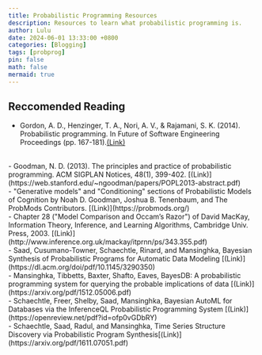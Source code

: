 ```yaml
---
title: Probabilistic Programming Resources
description: Resources to learn what probabilistic programming is.
author: Lulu
date: 2024-06-01 13:33:00 +0800
categories: [Blogging]
tags: [probprog]
pin: false
math: false
mermaid: true
---
```

## Reccomended Reading
- Gordon, A. D., Henzinger, T. A., Nori, A. V., & Rajamani, S. K. (2014). Probabilistic programming. In Future of Software Engineering Proceedings (pp. 167-181).[(Link)](https://www.microsoft.com/en-us/research/wp-content/uploads/2016/02/fose-icse2014.pdf)
<br>
- Goodman, N. D. (2013). The principles and practice of probabilistic programming. ACM SIGPLAN Notices, 48(1), 399-402. [(Link)](https://web.stanford.edu/~ngoodman/papers/POPL2013-abstract.pdf)
<br>
- "Generative models" and "Conditioning" sections of Probabilistic Models of Cognition by Noah D. Goodman, Joshua B. Tenenbaum, and The ProbMods Contributors. [(Link)](https://probmods.org/)
<br>
- Chapter 28 ("Model Comparison and Occam’s Razor") of David MacKay, Information Theory, Inference, and Learning Algorithms, Cambridge Univ. Press, 2003. [(Link)](http://www.inference.org.uk/mackay/itprnn/ps/343.355.pdf)
<br>
- Saad, Cusumano-Towner, Schaechtle, Rinard, and Mansinghka, Bayesian Synthesis of Probabilistic Programs for Automatic Data Modeling [(Link)](https://dl.acm.org/doi/pdf/10.1145/3290350)
<br>
- Mansinghka, Tibbetts, Baxter, Shafto, Eaves, BayesDB: A probabilistic programming system for querying the probable implications of data [(Link)](https://arxiv.org/pdf/1512.05006.pdf)
<br>
- Schaechtle, Freer, Shelby, Saad, Mansinghka, Bayesian AutoML for Databases via the InferenceQL Probabilistic Programming System [(Link)](https://openreview.net/pdf?id=ofp0vGDbRY)
<br>
- Schaechtle, Saad, Radul, and Mansinghka, Time Series Structure Discovery via Probabilistic Program Synthesis[(Link)](https://arxiv.org/pdf/1611.07051.pdf)


